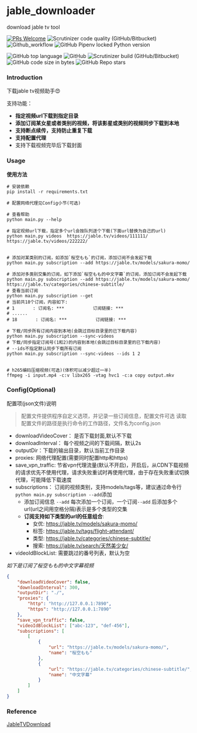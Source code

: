 # jable_downloader
download jable tv tool

[![PRs Welcome](https://img.shields.io/badge/PRs-welcome-brightgreen.svg?style=flat-square)](https://makeapullrequest.com)
![Scrutinizer code quality (GitHub/Bitbucket)](https://img.shields.io/scrutinizer/quality/g/2niuhe/jable_downloader/main)
![Github_workflow](https://github.com/2niuhe/jable_downloader/actions/workflows/python-package.yml/badge.svg)
![GitHub Pipenv locked Python version](https://img.shields.io/github/pipenv/locked/python-version/2niuhe/jable_downloader)

![GitHub top language](https://img.shields.io/github/languages/top/2niuhe/jable_downloader)
![GitHub](https://img.shields.io/github/license/2niuhe/jable_downloader)
![Scrutinizer build (GitHub/Bitbucket)](https://img.shields.io/scrutinizer/build/g/2niuhe/jable_downloader/main)
![GitHub code size in bytes](https://img.shields.io/github/languages/code-size/2niuhe/jable_downloader)
![GitHub Repo stars](https://img.shields.io/github/stars/2niuhe/jable_downloader?style=social)

### Introduction
下载jable tv视频助手:heart_eyes:

支持功能：
- **指定视频url下载到指定目录**
- **添加订阅某女星或者类别的视频，将该影星或类别的视频同步下载到本地**
- **支持断点续传，支持防止重复下载**
- **支持配置代理**
- 支持下载视频完毕后下载封面

### Usage

**使用方法**

```shell
# 安装依赖
pip install -r requirements.txt

# 配置网络代理见Config小节(可选)

# 查看帮助
python main.py --help

# 指定视频url下载，指定多个url会按队列逐个下载(下面url替换为自己的url)
python main.py videos  https://jable.tv/videos/111111/  https://jable.tv/videos/222222/


# 添加对某类别的订阅，如添加`桜空もも`的订阅，添加订阅不会发起下载
python main.py subscription --add https://jable.tv/models/sakura-momo/

# 添加对多类别交集的订阅，如下添加`桜空もも的中文字幕`的订阅，添加订阅不会发起下载
python main.py subscription --add https://jable.tv/models/sakura-momo/ https://jable.tv/categories/chinese-subtitle/
# 查看当前订阅
python main.py subscription --get
# 当前共18个订阅，内容如下:
# 1       : 订阅名: ***           订阅链接: ***
# ......
# 18       : 订阅名: ***           订阅链接: ***

# 下载/同步所有订阅内容到本地(会跳过目标目录里的已下载内容)
python main.py subscription --sync-videos
# 下载/同步指定订阅号(1和2)的内容到本地(会跳过目标目录里的已下载内容)
# --ids不指定默认同步下载所有订阅
python main.py subscription --sync-videos --ids 1 2


# h265编码压缩视频(可选)(体积可以减少超过一半)
ffmpeg -i input.mp4 -c:v libx265 -vtag hvc1 -c:a copy output.mkv
```

### Config(Optional)

配置项(json文件)说明

> 配置文件提供程序自定义选项，并记录一些订阅信息，配置文件可选
> 读取配置文件的路径是执行命令的工作路径，文件名为config.json

- downloadVideoCover： 是否下载封面,默认不下载
- downloadInterval： 每个视频之间的下载间隔，默认2s
- outputDir：下载的输出目录，默认当前工作目录
- proxies: 网络代理配置(需要同时配置http和https)
- save_vpn_traffic: 节省vpn代理流量(默认不开启)，开启后，从CDN下载视频的请求优先不使用代理，请求失败重试时再使用代理，由于存在失败重试切换代理，可能降低下载速度
- subscriptions： 订阅的视频类别，支持models/tags等，建议通过命令行` python main.py subscription --add `添加
    - 添加订阅信息 `--add` 每次添加一个订阅，一个订阅`--add` 后添加多个url(url之间用空格分隔)表示是多个类型的交集
    - **订阅支持如下类型的url的任意组合**:
      - 女优:  https://jable.tv/models/sakura-momo/
      - 标签:  https://jable.tv/tags/flight-attendant/
      - 类型:  https://jable.tv/categories/chinese-subtitle/
      - 搜索:  https://jable.tv/search/天然美少女/
- videoIdBlockList: 需要跳过的番号列表，默认为空

*如下是订阅了桜空もも的中文字幕视频*

```json
{
    "downloadVideoCover": false,     
    "downloadInterval": 300,
    "outputDir": "./", 
    "proxies": {
        "http": "http://127.0.0.1:7890",
        "https": "http://127.0.0.1:7890"
    },
    "save_vpn_traffic": false,
    "videoIdBlockList": ["abc-123", "def-456"],
    "subscriptions": [
        [
            {
                "url": "https://jable.tv/models/sakura-momo/",
                "name": "桜空もも"
            },
            {
                "url": "https://jable.tv/categories/chinese-subtitle/",
                "name": "中文字幕"
            }
        ]
    ]
}
```

### Reference
[JableTVDownload](https://github.com/hcjohn463/JableTVDownload)
